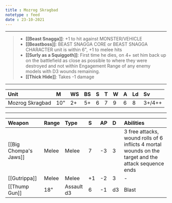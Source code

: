 ```yaml
---
title : Mozrog Skragbad
notetype : feed
date : 23-10-2021
---
```


---

> - **[[Beast Snagga]]**: +1 to hit against MONSTER/VEHICLE
> - **[[Beastboss]]**: BEAST SNAGGA CORE or  BEAST SNAGGA CHARACTER unit is within 6", +1 to melee hits
> - **[[Surly as a Squiggoth]]**: First time he dies, on 4+ set him back up on the battlefield as close as possible to where they were destroyed and not within Engagement Range of any enemy models with D3 wounds remaining.
> - **[[Thick Hide]]**: Takes -1 damage

---

| Unit            | M   | WS  | BS  | S   | T   | W   | A   | Ld  | Sv     |
|:--------------- |:--- |:--- |:--- |:--- |:--- |:--- |:--- |:--- |:------ |
| Mozrog Skragbad | 10" | 2+  | 5+  | 6   | 7   | 9   | 6   | 8   | 3+/4++ |

---

| Weapon                | Range | Type       | S   | AP  | D   | Abilities                                                                                            |
|:--------------------- |:----- |:---------- |:--- |:--- |:--- |:---------------------------------------------------------------------------------------------------- |
| [[Big Chompa's Jaws]] | Melee | Melee      | 7   | -3  | 3   | 3 free attacks, wound rolls of 6 inflicts 4 mortal wounds on the target and the attack sequence ends |
| [[Gutrippa]]          | Melee | Melee      | +1  | -2  | 3   | -                                                                                                    |
| [[Thump Gun]]         | 18"   | Assault d3 | 6   | -1  | d3  | Blast                                                                                                |
